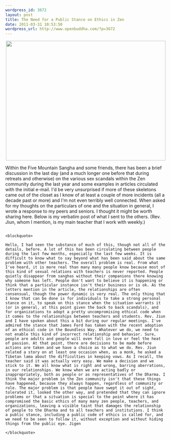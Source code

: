 ```yaml
--- 
wordpress_id: 3672
layout: post
title: The Need for a Public Stance on Ethics in Zen
date: 2011-03-31 10:53:50
wordpress_url: http://www.openbuddha.com/?p=3672
---
```

<p style="text-align:center">
                                                                                                                                                                                                                                                                                                                                                                                                                                                                                                                                                                                                                                                                                                                                                                                                                                                                                                                                        <a href="http://www.flickr.com/photos/albill/5483918460/" title="Untitled by albill, on Flickr"><img src="http://farm6.static.flickr.com/5291/5483918460_b8d384778f.jpg" width="500" height="375" alt="" /></a>
                                                                                                                                                                                                                                                                                                                                                                                                                                                                                                                                                                                                                                                                                                                                                                                                                                                                                                                                      </p> Within the Five Mountain Sangha and some friends, there has been a brief discussion in the last day (and a much longer one before that during retreats and otherwise) on the various sex scandals within the Zen community during the last year and some examples in articles circulated with the initial e-mail. I'd be very unsurprised if more of these skeletons came out of the closet as I know of at least a couple of more incidents (all a decade past or more) and I'm not even terribly well connected. When asked for my thoughts on the particulars of one and the situation in general, I wrote a response to my peers and seniors. I thought it might be worth sharing here. Below is my verbatim post of what I sent to the others. (Rev. Jiun, whom I mention, is my main teacher that I work with weekly.) 
                                                                                                                                                                                                                                                                                                                                                                                                                                                                                                                                                                                                                                                                                                                                                                                                                                                                                                                                      
                                                                                                                                                                                                                                                                                                                                                                                                                                                                                                                                                                                                                                                                                                                                                                                                                                                                                                                                      <blockquote>
                                                                                                                                                                                                                                                                                                                                                                                                                                                                                                                                                                                                                                                                                                                                                                                                                                                                                                                                        Hello, I had seen the substance of much of this, though not all of the details, before. A lot of this has been circulating between people during the last few months, especially the last few weeks. It is difficult to know what to say beyond what has been said about the same problem with other teachers. The overall problem is real. From what I've heard, it is more real than many many people know because most of this kind of sexual relations with teachers is never reported. People quietly disappear from sanghas without their companions there knowing why someone has left. People don't want to believe it is happening or think that a particular instance isn't their business or is ok. As the letters mention in the article, the relationships are often consensual, though the power dynamic is very real. The only thing that I know that can be done is for individuals to take a strong personal stance on it, to speak on this stance when the situation warrants it (or in general, at this point given the back to back scandals), and for organizations to adopt a pretty uncompromising ethical code when it comes to the relationships between teachers and students. Rev. Jiun and I have spoken about this a bit during our regular meetings. I've admired the stance that James Ford has taken with the recent adoption of an ethical code in the Boundless Way. Whatever we do, we need to not enable this kind of incorrect relationship and behavior. Sure, people are adults and people will even fall in love or feel the heat of passion. At that point, there are decisions to be made before actions are taken and we have a choice as to what we do. Rev. Jiun related a story on at least one occasion when, as a monk, he asked a Tibetan lama about the difficulties in keeping vows. As I recall, the teacher said it was actually very easy. We make a decision and we stick to it. We all know what is right and wrong, barring aberrations, in our relationships. We know when we are acting badly or inappropriately, both as people or as representatives of the Dharma. I think the major problem in the Zen community isn't that these things have happened, because they always happen, regardless of community or role. The major problem is that people have swept it out of sight, tolerated it, looked the other way, and pretended that they can ignore problems or that a situation is special to the point where it has compromised the basic ethics of many many zen people, teachers, and organizations, leaving a visible taint that damages the relationship of people to the Dharma and to all teachers and institutions. I think a public stance, including a public code of ethics is called for, and we need to be seen to follow it, without exception and without hiding things from the public eye. Jigen
                                                                                                                                                                                                                                                                                                                                                                                                                                                                                                                                                                                                                                                                                                                                                                                                                                                                                                                                      </blockquote>